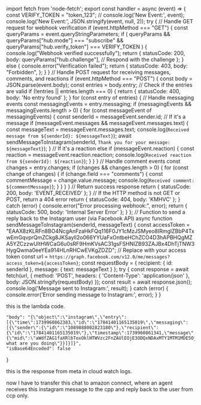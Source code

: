 import fetch from 'node-fetch';
export const handler = async (event) => {
 const VERIFY_TOKEN = "token_123";
//  console.log('New Event:', event);
console.log('New Event:', JSON.stringify(event, null, 2));
 try {
   // Handle GET request for webhook verification
   if (event.httpMethod === "GET") {
     const queryParams = event.queryStringParameters;
     if (
       queryParams &&
       queryParams["hub.mode"] === "subscribe" &&
       queryParams["hub.verify_token"] === VERIFY_TOKEN
     ) {
       console.log("Webhook verified successfully");
       return {
         statusCode: 200,
         body: queryParams["hub.challenge"],  // Respond with the challenge
       };
     } else {
       console.error("Verification failed");
       return {
         statusCode: 403,
         body: "Forbidden",
       };
     }
   }
   // Handle POST request for receiving messages, comments, and reactions
   if (event.httpMethod === "POST") {
     const body = JSON.parse(event.body);
     const entries = body.entry;
     // Check if the entries are valid
     if (!entries || entries.length === 0) {
       return { statusCode: 400, body: 'No entry found' };
     }
     for (const entry of entries) {
       // Handle messaging events
       const messagingEvents = entry.messaging;
       if (messagingEvents && messagingEvents.length > 0) {
         for (const messageEvent of messagingEvents) {
           const senderId = messageEvent.sender.id;
           // If it's a message
           if (messageEvent.messages && messageEvent.messages.text) {
             const messageText = messageEvent.messages.text;
             console.log(`Received message from ${senderId}: ${messageText}`);
             await sendMessageToInstagram(senderId, `Thank you for your message: ${messageText}`);
           }
           // If it's a reaction
           else if (messageEvent.reaction) {
             const reaction = messageEvent.reaction.reaction;
             console.log(`Received reaction from ${senderId}: ${reaction}`);
           }
         }
       }
       // Handle comment events
       const changes = entry.changes;
       if (changes && changes.length > 0) {
         for (const change of changes) {
           if (change.field === "comments") {
             const commentMessage = change.value.message;
             console.log(`Received comment: ${commentMessage}`);
           }
         }
       }
     }
     // Return success response
     return { statusCode: 200, body: 'EVENT_RECEIVED' };
   }
   // If the HTTP method is not GET or POST, return a 404 error
   return { statusCode: 404, body: 'KMHVC' };
 } catch (error) {
   console.error("Error processing webhook:", error);
   return { statusCode: 500, body: 'Internal Server Error' };
 }
};
// Function to send a reply back to the Instagram user (via Facebook API)
async function sendMessageToInstagram(senderId, messageText) {
 const accessToken = "EAAX8zKLRFn8BO4NcgAnFzaHkFQq116F0JY1cMzJSMyeo8IRmglZBbP4TxwEmGqvprQmZCkg8JKSaylI2o066YYUaFxOntbeHChZCO4D3hAPBHQgMZA5YZCzzwUItHWCaG6u0sRF9HmKVsAC31gsFSHNIZB93ZAJBx4DhTjTNW3HygQwma0eeYEa914HLnRHCwEVKgZDZD";  // Replace with your access token
 const url = `https://graph.facebook.com/v12.0/me/messages?access_token=${accessToken}`;
 const requestBody = {
   recipient: { id: senderId },
   message: { text: messageText }
 };
 try {
   const response = await fetch(url, {
     method: 'POST',
     headers: { 'Content-Type': 'application/json' },
     body: JSON.stringify(requestBody)
   });
   const result = await response.json();
   console.log('Message sent to Instagram:', result);
 } catch (error) {
   console.error('Error sending message to Instagram:', error);
 }
}


this is the lambda code.

    "body": "{\"object\":\"instagram\",\"entry\":[{\"time\":1739960862383,\"id\":\"17841401165135019\",\"messaging\":[{\"sender\":{\"id\":\"1089888002823180\"},\"recipient\":{\"id\":\"17841401165135019\"},\"timestamp\":1739960861341,\"message\":{\"mid\":\"aWdfZAG1faXRlbToxOklHTWVzc2FnZAUlEOjE3ODQxNDAxMTY1MTM1MDE5OjM0MDI4MjM2Njg0MTcxMDMwMTI0NDI1OTY1MzU3NDEyMzk2ODEyNDozMjA5NjYxMjcwNzQzMzgwNTI2NDQzMDgyMzQ0MTk1Njg2NAZDZD\",\"text\":\"Hi what are you doing\"}}]}]}",
    "isBase64Encoded": false
}

this is the response from meta in cloud watch logs.

now I have to transfer this chat to amazon connect, where an agent receives this instagram message to the cpp and reply back to the user from ccp only.
